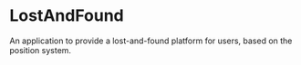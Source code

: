# LostAndFound
An application to provide a lost-and-found platform for users, based on the position system.
